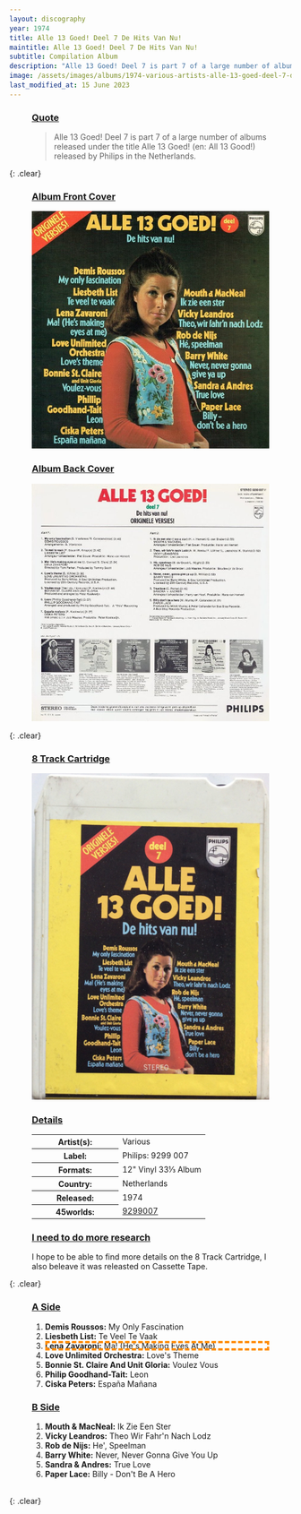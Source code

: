 ```yaml
---
layout: discography
year: 1974
title: Alle 13 Goed! Deel 7 De Hits Van Nu!
maintitle: Alle 13 Goed! Deel 7 De Hits Van Nu!
subtitle: Compilation Album
description: "Alle 13 Goed! Deel 7 is part 7 of a large number of albums released under the title Alle 13 Goed! (en: All 13 Good!) released by Philips in the Netherlands."
image: /assets/images/albums/1974-various-artists-alle-13-goed-deel-7-de-hits-van-nu-6-ab-fc.jpg
last_modified_at: 15 June 2023
---
```


<figure class="fig3">
<h3 id="quote"><a href="#quote">Quote</a></h3>
<blockquote>Alle 13 Goed! Deel 7 is part 7 of a large number of albums released under the title Alle 13 Goed! (en: All 13 Good!) released by Philips in the Netherlands.</blockquote>
</figure>

{: .clear}

<figure class="fig1">
<figcaption>
<h3 id="front"><a href="#front">Album Front Cover</a></h3>
</figcaption>
<a href="/assets/images/albums/1974-various-artists-alle-13-goed-deel-7-de-hits-van-nu-6-ab-fc.jpg"><img src="/assets/images/albums/1974-various-artists-alle-13-goed-deel-7-de-hits-van-nu-6-ab-fc.jpg" class="full-width zoom-in" alt="Album Front Cover for Alle 13 Goed! Deel 7 De Hits Van Nu!"/></a>
</figure>

<figure class="fig2">
<figcaption>
<h3 id="back"><a href="#back">Album Back Cover</a></h3>
</figcaption>
<a href="/assets/images/albums/1974-various-artists-alle-13-goed-deel-7-de-hits-van-nu-6-ab-bc.jpg"><img src="/assets/images/albums/1974-various-artists-alle-13-goed-deel-7-de-hits-van-nu-6-ab-bc.jpg" class="full-width zoom-in" alt="Album Back Cover for Alle 13 Goed! Deel 7 De Hits Van Nu! (1974)" /></a>
</figure>

{: .clear}

<figure class="fig1">
<figcaption>
<h3 id="8track"><a href="#8track">8 Track Cartridge</a></h3>
</figcaption>
<a href="/assets/images/albums/1974-various-artists-alle-13-goed-deel-7-de-hits-van-nu-6-ab-8t.jpg"><img src="/assets/images/albums/1974-various-artists-alle-13-goed-deel-7-de-hits-van-nu-6-ab-8t.jpg" class="full-width zoom-in" alt="Label on 8 Track Cartridge for Alle 13 Goed! Deel 7 De Hits Van Nu! (1974)" /></a>
</figure>

<figure class="fig2">
<figcaption>
<h3 id="details"><a href="#details">Details</a></h3>
</figcaption>
<table>
<tr><th style="width:50%">Artist(s):</th><td>Various</td></tr>
<tr><th>Label:</th><td>Philips: 9299 007</td></tr>
<tr><th>Formats:</th><td>12" Vinyl 33⅓ Album</td></tr>
<tr><th>Country:</th><td>Netherlands</td></tr>
<tr><th>Released:</th><td>1974</td></tr>
<tr class="split"><th>45worlds:</th><td><a class="external-link" href="https://www.45worlds.com/vinyl/album/9299007">9299007</a></td></tr>
</table>
<figcaption>
<h3 id="details"><a href="#details">I need to do more research</a></h3>
</figcaption>
I hope to be able to find more details on the 8 Track Cartridge, I also beleave it was releasted on Cassette Tape.
</figure>

{: .clear}

<figure class="fig1">
<figcaption>
<h3 id="a-side"><a href="#a-side">A Side</a></h3>
</figcaption>
<ol>
<li><b>Demis Roussos:</b> My Only Fascination</li>
<li><b>Liesbeth List:</b> Te Veel Te Vaak</li>
<li style="outline: 4px dashed darkorange; outline-offset: -4px; outline-offset: -4px;"><b>Lena Zavaroni:</b> Ma! (He's Making Eyes At Me)</li>
<li><b>Love Unlimited Orchestra:</b> Love's Theme</li>
<li><b>Bonnie St. Claire And Unit Gloria:</b> Voulez Vous</li>
<li><b>Philip Goodhand-Tait:</b> Leon</li>
<li><b>Ciska Peters:</b> España Mañana</li>
</ol>
</figure>

<figure class="fig2">
<figcaption>
<h3 id="b-side"><a href="#b-side">B Side</a></h3>
</figcaption>
<ol>
<li><b>Mouth & MacNeal:</b> Ik Zie Een Ster</li>
<li><b>Vicky Leandros:</b> Theo Wir Fahr'n Nach Lodz</li>
<li><b>Rob de Nijs:</b> He', Speelman</li>
<li><b>Barry White:</b> Never, Never Gonna Give You Up</li>
<li><b>Sandra & Andres:</b> True Love</li>
<li><b>Paper Lace:</b> Billy - Don't Be A Hero</li>
</ol>
</figure>

<br />{: .clear}
